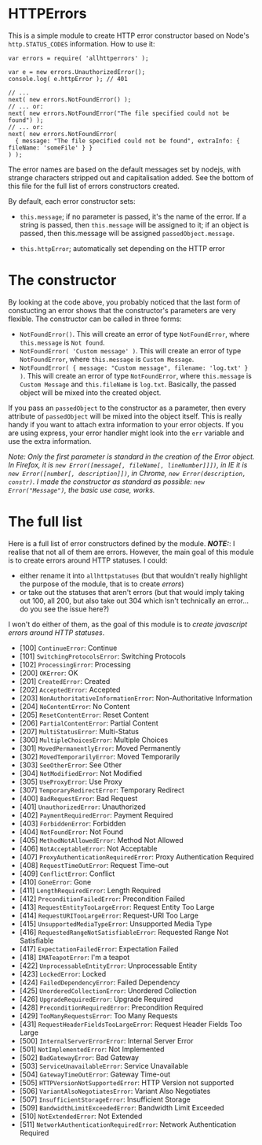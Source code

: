 HTTPErrors
==========

This is a simple module to create HTTP error constructor based on Node's `http.STATUS_CODES` information.
How to use it:

    var errors = require( 'allhttperrors' );

    var e = new errors.UnauthorizedError();
    console.log( e.httpError ); // 401

    // ...
    next( new errors.NotFoundError() );
    // ... or:
    next( new errors.NotFoundError("The file specified could not be found") );
    // ... or:
    next( new errors.NotFoundError( 
      { message: "The file specified could not be found", extraInfo: { fileName: 'someFile' } }
    ) );

The error names are based on the default messages set by nodejs, with strange characters stripped out and capitalisation added. See the bottom of this file for the full list of errors constructors created.

By default, each error constructor sets:

* `this.message`; if no parameter is passed, it's the name of the error. If a string is passed, then `this.message` will be assigned to it; if an object is passed, then this.message will be assigned `passedObject.message`.

* `this.httpError`; automatically set depending on the HTTP error

# The constructor

By looking at the code above, you probably noticed that the last form of constucting an error shows that the constructor's parameters are very flexible.
The constructor can be called in three forms:

 * `NotFoundError()`. This will create an error of type `NotFoundError`, where `this.message` is `Not found`.
 * `NotFoundError( 'Custom message' )`. This will create an error of type `NotFoundError`, where `this.message` is `Custom Message`.
 * `NotFoundError( { message: "Custom message", filename: 'log.txt' } )`. This will create an error of type `NotFoundError`, where `this.message` is `Custom Message` and `this.fileName` is `log.txt`.  Basically, the passed object will be mixed into the created object.

If you pass an `passedObject` to the constructor as a parameter, then every attribute of `passedObject` will be mixed into the object itself. This is really handy if you want to attach extra information to your error objects. If you are using express, your error handler might look into the `err` variable and use the extra information.

_Note: Only the first parameter is standard in the creation of the Error object. In Firefox, it is `new Error([message[, fileName[, lineNumber]]])`, in IE it is `new Error([number[, description]])`, in Chrome, `new Error(description, constr)`. I made the constructor as standard as possible: `new Error("Message")`, the basic use case, works._


# The full list

Here is a full list of error constructors defined by the module.
***NOTE:***: I realise that not all of them are errors. However, the main goal of this module is to create errors around HTTP statuses. I could:
 * either rename it into `allhttpstatuses` (but that wouldn't really highlight the purpose of the module, that is to create _errors_)
 * or take out the statuses that aren't errors (but that would imply taking out 100, all 200, but also take out 304 which isn't technically an error... do you see the issue here?)

I won't do either of them, as the goal of this module is to _create javascript errors around HTTP statuses_.

 * [100] `ContinueError`: Continue
 * [101] `SwitchingProtocolsError`: Switching Protocols
 * [102] `ProcessingError`: Processing
 * [200] `OKError`: OK
 * [201] `CreatedError`: Created
 * [202] `AcceptedError`: Accepted
 * [203] `NonAuthoritativeInformationError`: Non-Authoritative Information
 * [204] `NoContentError`: No Content
 * [205] `ResetContentError`: Reset Content
 * [206] `PartialContentError`: Partial Content
 * [207] `MultiStatusError`: Multi-Status
 * [300] `MultipleChoicesError`: Multiple Choices
 * [301] `MovedPermanentlyError`: Moved Permanently
 * [302] `MovedTemporarilyError`: Moved Temporarily
 * [303] `SeeOtherError`: See Other
 * [304] `NotModifiedError`: Not Modified
 * [305] `UseProxyError`: Use Proxy
 * [307] `TemporaryRedirectError`: Temporary Redirect
 * [400] `BadRequestError`: Bad Request
 * [401] `UnauthorizedError`: Unauthorized
 * [402] `PaymentRequiredError`: Payment Required
 * [403] `ForbiddenError`: Forbidden
 * [404] `NotFoundError`: Not Found
 * [405] `MethodNotAllowedError`: Method Not Allowed
 * [406] `NotAcceptableError`: Not Acceptable
 * [407] `ProxyAuthenticationRequiredError`: Proxy Authentication Required
 * [408] `RequestTimeOutError`: Request Time-out
 * [409] `ConflictError`: Conflict
 * [410] `GoneError`: Gone
 * [411] `LengthRequiredError`: Length Required
 * [412] `PreconditionFailedError`: Precondition Failed
 * [413] `RequestEntityTooLargeError`: Request Entity Too Large
 * [414] `RequestURITooLargeError`: Request-URI Too Large
 * [415] `UnsupportedMediaTypeError`: Unsupported Media Type
 * [416] `RequestedRangeNotSatisfiableError`: Requested Range Not Satisfiable
 * [417] `ExpectationFailedError`: Expectation Failed
 * [418] `IMATeapotError`: I'm a teapot
 * [422] `UnprocessableEntityError`: Unprocessable Entity
 * [423] `LockedError`: Locked
 * [424] `FailedDependencyError`: Failed Dependency
 * [425] `UnorderedCollectionError`: Unordered Collection
 * [426] `UpgradeRequiredError`: Upgrade Required
 * [428] `PreconditionRequiredError`: Precondition Required
 * [429] `TooManyRequestsError`: Too Many Requests
 * [431] `RequestHeaderFieldsTooLargeError`: Request Header Fields Too Large
 * [500] `InternalServerErrorError`: Internal Server Error
 * [501] `NotImplementedError`: Not Implemented
 * [502] `BadGatewayError`: Bad Gateway
 * [503] `ServiceUnavailableError`: Service Unavailable
 * [504] `GatewayTimeOutError`: Gateway Time-out
 * [505] `HTTPVersionNotSupportedError`: HTTP Version not supported
 * [506] `VariantAlsoNegotiatesError`: Variant Also Negotiates
 * [507] `InsufficientStorageError`: Insufficient Storage
 * [509] `BandwidthLimitExceededError`: Bandwidth Limit Exceeded
 * [510] `NotExtendedError`: Not Extended
 * [511] `NetworkAuthenticationRequiredError`: Network Authentication Required


